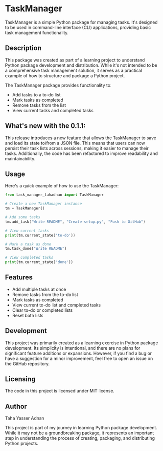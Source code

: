 # TaskManager

TaskManager is a simple Python package for managing tasks. It's designed to be used in command-line interface (CLI) applications, providing basic task management functionality.

## Description

This package was created as part of a learning project to understand Python package development and distribution. While it's not intended to be a comprehensive task management solution, it serves as a practical example of how to structure and package a Python project.

The TaskManager package provides functionality to:
- Add tasks to a to-do list
- Mark tasks as completed
- Remove tasks from the list
- View current tasks and completed tasks

## What's new with the 0.1.1:

This release introduces a new feature that allows the TaskManager to save and load its state to/from a JSON file. This means that users can now persist their task lists across sessions, making it easier to manage their tasks. Additionally, the code has been refactored to improve readability and maintainability.

## Usage

Here's a quick example of how to use the TaskManager:

```python
from task_manager_tahadnan import TaskManager

# Create a new TaskManager instance
tm = TaskManager()

# Add some tasks
tm.add_task("Write README", "Create setup.py", "Push to GitHub")

# View current tasks
print(tm.current_state('to-do'))

# Mark a task as done
tm.task_done("Write README")

# View completed tasks
print(tm.current_state('done'))
```

## Features

- Add multiple tasks at once
- Remove tasks from the to-do list
- Mark tasks as completed
- View current to-do list and completed tasks
- Clear to-do or completed lists
- Reset both lists

## Development
This project was primarily created as a learning exercise in Python package development. Its simplicity is intentional, and there are no plans for significant feature additions or expansions. However, if you find a bug or have a suggestion for a minor improvement, feel free to open an issue on the GitHub repository.

## Licensing

The code in this project is licensed under MIT license.

## Author

Taha Yasser Adnan

This project is part of my journey in learning Python package development. While it may not be a groundbreaking package, it represents an important step in understanding the process of creating, packaging, and distributing Python projects.

